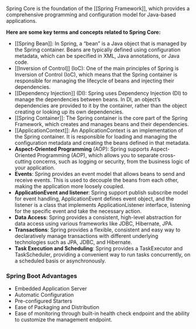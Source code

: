Spring Core is the foundation of the [[Spring Framework]], which provides a comprehensive programming and configuration model for Java-based applications. 

**Here are some key terms and concepts related to Spring Core:**

- [[Spring Bean]]: In Spring, a “bean” is a Java object that is managed by the Spring container. Beans are typically defined using configuration metadata, which can be specified in XML, Java annotations, or Java code.
- [[Inversion of Control]] (IoC): One of the main principles of Spring is Inversion of Control (IoC), which means that the Spring container is responsible for managing the lifecycle of beans and injecting their dependencies.
- [[Dependency Injection]] (DI): Spring uses Dependency Injection (DI) to manage the dependencies between beans. In DI, an object’s dependencies are provided to it by the container, rather than the object creating or looking up its own dependencies.
- [[Spring Container]]: The Spring container is the core part of the Spring Framework, which creates and manages beans and their dependencies.
- [[ApplicationContext]]: An ApplicationContext is an implementation of the Spring container. It is responsible for loading and managing the configuration metadata and creating the beans defined in that metadata.
- **Aspect-Oriented Programming** (AOP): Spring supports Aspect-Oriented Programming (AOP), which allows you to separate cross-cutting concerns, such as logging or security, from the business logic of your application.
- **Events**: Spring provides an event model that allows beans to send and receive events. This is used to decouple the beans from each other, making the application more loosely coupled.
- **ApplicationEvent and listener**: Spring support publish subscribe model for event handling, ApplicationEvent defines event object, and the listener is a class that implements ApplicationListener interface, listening for the specific event and take the necessary action.
- **Data Access**: Spring provides a consistent, high-level abstraction for data access using various frameworks like JDBC, Hibernate, JPA.
- **Transactions**: Spring provides a flexible, consistent and easy way to declaratively manage transactions with different underlying technologies such as JPA, JDBC, and Hibernate.
- **Task Execution and Scheduling**: Spring provides a TaskExecutor and TaskScheduler, providing a convenient way to run tasks concurrently, on a scheduled basis or asynchronously.
### Spring Boot Advantages

- Embedded Application Server
- Automatic Configuration
- Pre-configured Starters
- Ease of Packaging and Distribution
- Ease of monitoring through built-in health check endpoint and the ability to customize the management endpoint.
